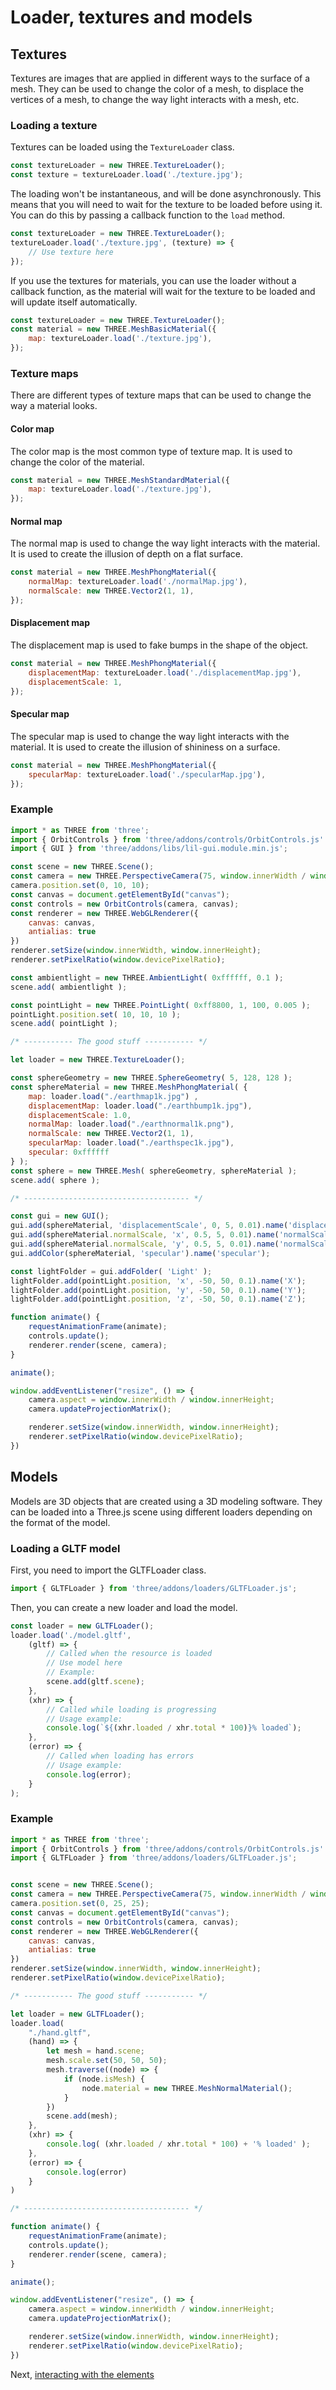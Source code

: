 # Loader, textures and models

## Textures

Textures are images that are applied in different ways to the surface of a mesh. They can be used to change the color of a mesh, to displace the vertices of a mesh, to change the way light interacts with a mesh, etc.

### Loading a texture

Textures can be loaded using the `TextureLoader` class.

```js
const textureLoader = new THREE.TextureLoader();
const texture = textureLoader.load('./texture.jpg');
```

The loading won't be instantaneous, and will be done asynchronously. This means that you will need to wait for the texture to be loaded before using it. You can do this by passing a callback function to the `load` method.

```js
const textureLoader = new THREE.TextureLoader();
textureLoader.load('./texture.jpg', (texture) => {
    // Use texture here
});
```

If you use the textures for materials, you can use the loader without a callback function, as the material will wait for the texture to be loaded and will update itself automatically.

```js
const textureLoader = new THREE.TextureLoader();
const material = new THREE.MeshBasicMaterial({
    map: textureLoader.load('./texture.jpg'),
});
```

### Texture maps

There are different types of texture maps that can be used to change the way a material looks.

#### Color map

The color map is the most common type of texture map. It is used to change the color of the material.

```js
const material = new THREE.MeshStandardMaterial({
    map: textureLoader.load('./texture.jpg'),
});
```

#### Normal map

The normal map is used to change the way light interacts with the material. It is used to create the illusion of depth on a flat surface.

```js
const material = new THREE.MeshPhongMaterial({
    normalMap: textureLoader.load('./normalMap.jpg'),
    normalScale: new THREE.Vector2(1, 1),
});
```

#### Displacement map

The displacement map is used to fake bumps in the shape of the object.

```js
const material = new THREE.MeshPhongMaterial({
    displacementMap: textureLoader.load('./displacementMap.jpg'),
    displacementScale: 1,
});
```

#### Specular map

The specular map is used to change the way light interacts with the material. It is used to create the illusion of shininess on a surface.

```js
const material = new THREE.MeshPhongMaterial({
    specularMap: textureLoader.load('./specularMap.jpg'),
});
```

### Example

```js
import * as THREE from 'three';
import { OrbitControls } from 'three/addons/controls/OrbitControls.js'
import { GUI } from 'three/addons/libs/lil-gui.module.min.js';

const scene = new THREE.Scene();
const camera = new THREE.PerspectiveCamera(75, window.innerWidth / window.innerHeight, 0.1, 100000);
camera.position.set(0, 10, 10);
const canvas = document.getElementById("canvas");
const controls = new OrbitControls(camera, canvas);
const renderer = new THREE.WebGLRenderer({
    canvas: canvas,
    antialias: true
})
renderer.setSize(window.innerWidth, window.innerHeight);
renderer.setPixelRatio(window.devicePixelRatio);

const ambientlight = new THREE.AmbientLight( 0xffffff, 0.1 );
scene.add( ambientlight );

const pointLight = new THREE.PointLight( 0xff8800, 1, 100, 0.005 );
pointLight.position.set( 10, 10, 10 );
scene.add( pointLight );

/* ----------- The good stuff ----------- */

let loader = new THREE.TextureLoader();

const sphereGeometry = new THREE.SphereGeometry( 5, 128, 128 );
const sphereMaterial = new THREE.MeshPhongMaterial( {
    map: loader.load("./earthmap1k.jpg") ,
    displacementMap: loader.load("./earthbump1k.jpg"),
    displacementScale: 1.0,
    normalMap: loader.load("./earthnormal1k.png"),
    normalScale: new THREE.Vector2(1, 1),
    specularMap: loader.load("./earthspec1k.jpg"),
    specular: 0xffffff
} );
const sphere = new THREE.Mesh( sphereGeometry, sphereMaterial );
scene.add( sphere );

/* ------------------------------------- */

const gui = new GUI();
gui.add(sphereMaterial, 'displacementScale', 0, 5, 0.01).name('displacementScale');
gui.add(sphereMaterial.normalScale, 'x', 0.5, 5, 0.01).name('normalScaleX');
gui.add(sphereMaterial.normalScale, 'y', 0.5, 5, 0.01).name('normalScaleY');
gui.addColor(sphereMaterial, 'specular').name('specular');

const lightFolder = gui.addFolder( 'Light' );
lightFolder.add(pointLight.position, 'x', -50, 50, 0.1).name('X');
lightFolder.add(pointLight.position, 'y', -50, 50, 0.1).name('Y');
lightFolder.add(pointLight.position, 'z', -50, 50, 0.1).name('Z');

function animate() {
    requestAnimationFrame(animate);
    controls.update();
    renderer.render(scene, camera);
}

animate();

window.addEventListener("resize", () => {
    camera.aspect = window.innerWidth / window.innerHeight;
    camera.updateProjectionMatrix();

    renderer.setSize(window.innerWidth, window.innerHeight);
    renderer.setPixelRatio(window.devicePixelRatio);
})
```

## Models

Models are 3D objects that are created using a 3D modeling software. They can be loaded into a Three.js scene using different loaders depending on the format of the model.

### Loading a GLTF model

First, you need to import the GLTFLoader class.

```js
import { GLTFLoader } from 'three/addons/loaders/GLTFLoader.js';
```

Then, you can create a new loader and load the model.

```js
const loader = new GLTFLoader();
loader.load('./model.gltf',
    (gltf) => {
        // Called when the resource is loaded
        // Use model here
        // Example:
        scene.add(gltf.scene);
    },
    (xhr) => {
        // Called while loading is progressing
        // Usage example:
        console.log(`${(xhr.loaded / xhr.total * 100)}% loaded`);
    },
    (error) => {
        // Called when loading has errors
        // Usage example:
        console.log(error);
    }
);
```

### Example

```js
import * as THREE from 'three';
import { OrbitControls } from 'three/addons/controls/OrbitControls.js'
import { GLTFLoader } from 'three/addons/loaders/GLTFLoader.js';


const scene = new THREE.Scene();
const camera = new THREE.PerspectiveCamera(75, window.innerWidth / window.innerHeight, 0.1, 100000);
camera.position.set(0, 25, 25);
const canvas = document.getElementById("canvas");
const controls = new OrbitControls(camera, canvas);
const renderer = new THREE.WebGLRenderer({
    canvas: canvas,
    antialias: true
})
renderer.setSize(window.innerWidth, window.innerHeight);
renderer.setPixelRatio(window.devicePixelRatio);

/* ----------- The good stuff ----------- */

let loader = new GLTFLoader();
loader.load(
    "./hand.gltf",
    (hand) => {
        let mesh = hand.scene;
        mesh.scale.set(50, 50, 50);
        mesh.traverse((node) => {
            if (node.isMesh) {
                node.material = new THREE.MeshNormalMaterial();
            }
        })
        scene.add(mesh);
    },
    (xhr) => {
        console.log( (xhr.loaded / xhr.total * 100) + '% loaded' );
	},
    (error) => {
        console.log(error)
    }
)

/* ------------------------------------- */

function animate() {
    requestAnimationFrame(animate);
    controls.update();
    renderer.render(scene, camera);
}

animate();

window.addEventListener("resize", () => {
    camera.aspect = window.innerWidth / window.innerHeight;
    camera.updateProjectionMatrix();

    renderer.setSize(window.innerWidth, window.innerHeight);
    renderer.setPixelRatio(window.devicePixelRatio);
})
```

Next, [interacting with the elements](<./06 - Interacting with the elements.md>)

